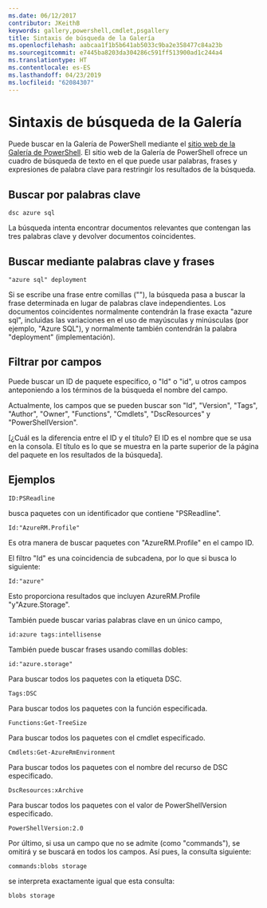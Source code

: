```yaml
---
ms.date: 06/12/2017
contributor: JKeithB
keywords: gallery,powershell,cmdlet,psgallery
title: Sintaxis de búsqueda de la Galería
ms.openlocfilehash: aabcaa1f1b5b641ab5033c9ba2e358477c84a23b
ms.sourcegitcommit: e7445ba8203da304286c591ff513900ad1c244a4
ms.translationtype: HT
ms.contentlocale: es-ES
ms.lasthandoff: 04/23/2019
ms.locfileid: "62084307"
---
```

# <a name="gallery-search-syntax"></a>Sintaxis de búsqueda de la Galería

Puede buscar en la Galería de PowerShell mediante el [sitio web de la Galería de PowerShell](https://www.powershellgallery.com/).
El sitio web de la Galería de PowerShell ofrece un cuadro de búsqueda de texto en el que puede usar palabras, frases y expresiones de palabra clave para restringir los resultados de la búsqueda.

## <a name="search-by-keywords"></a>Buscar por palabras clave

    dsc azure sql

La búsqueda intenta encontrar documentos relevantes que contengan las tres palabras clave y devolver documentos coincidentes.

## <a name="search-using-phrases-and-keywords"></a>Buscar mediante palabras clave y frases

    "azure sql" deployment

Si se escribe una frase entre comillas (""), la búsqueda pasa a buscar la frase determinada en lugar de palabras clave independientes.
Los documentos coincidentes normalmente contendrán la frase exacta "azure sql", incluidas las variaciones en el uso de mayúsculas y minúsculas (por ejemplo, "Azure SQL"), y normalmente también contendrán la palabra "deployment" (implementación).

## <a name="filtering-on-fields"></a>Filtrar por campos

Puede buscar un ID de paquete específico, o "Id" o "id", u otros campos anteponiendo a los términos de la búsqueda el nombre del campo.

Actualmente, los campos que se pueden buscar son "Id", "Version", "Tags", "Author", "Owner", "Functions", "Cmdlets", "DscResources" y "PowerShellVersion".

[¿Cuál es la diferencia entre el ID y el título? El ID es el nombre que se usa en la consola. El título es lo que se muestra en la parte superior de la página del paquete en los resultados de la búsqueda].

## <a name="examples"></a>Ejemplos

    ID:PSReadline
    
busca paquetes con un identificador que contiene "PSReadline".

    Id:"AzureRM.Profile"

Es otra manera de buscar paquetes con "AzureRM.Profile" en el campo ID.

El filtro "Id" es una coincidencia de subcadena, por lo que si busca lo siguiente:

    Id:"azure"

Esto proporciona resultados que incluyen AzureRM.Profile "y"Azure.Storage".

También puede buscar varias palabras clave en un único campo, 

    id:azure tags:intellisense

También puede buscar frases usando comillas dobles:

    id:"azure.storage"

Para buscar todos los paquetes con la etiqueta DSC.

    Tags:DSC

Para buscar todos los paquetes con la función especificada.

    Functions:Get-TreeSize

Para buscar todos los paquetes con el cmdlet especificado.

    Cmdlets:Get-AzureRmEnvironment

Para buscar todos los paquetes con el nombre del recurso de DSC especificado.

    DscResources:xArchive

Para buscar todos los paquetes con el valor de PowerShellVersion especificado.

    PowerShellVersion:2.0

Por último, si usa un campo que no se admite (como "commands"), se omitirá y se buscará en todos los campos. Así pues, la consulta siguiente:

    commands:blobs storage

se interpreta exactamente igual que esta consulta:

    blobs storage
